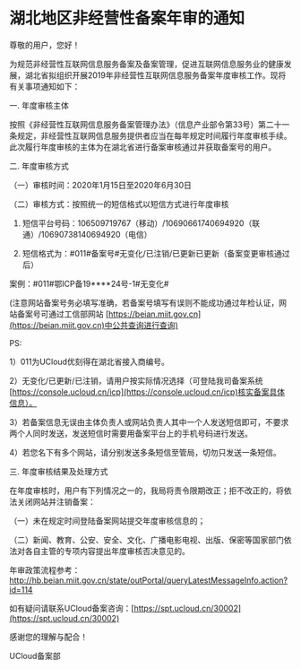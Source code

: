 # 湖北地区非经营性备案年审的通知

尊敬的用户，您好！

   为规范非经营性互联网信息服务备案及备案管理，促进互联网信息服务业的健康发展，湖北省拟组织开展2019年非经营性互联网信息服务备案年度审核工作。现将有关事项通知如下：

一. 年度审核主体

按照《非经营性互联网信息服务备案管理办法》（信息产业部令第33号）第二十一条规定，非经营性互联网信息服务提供者应当在每年规定时间履行年度审核手续。此次履行年度审核的主体为在湖北省进行备案审核通过并获取备案号的用户。

二. 年度审核方式

（一）审核时间：2020年1月15日至2020年6月30日

（二）审核方式：按照统一的短信格式以短信方式进行年度审核

1. 短信平台号码：106509719767（移动）/10690661740694920（联通）/10690738140694920（电信）

2. 短信格式为：#011#备案号#无变化/已注销/已更新已更新（备案变更审核通过后）

案例：#011#鄂ICP备19****24号-1#无变化#

 (注意网站备案号务必填写准确，若备案号填写有误则不能成功通过年检认证，网站备案号可通过工信部网站 [https://beian.miit.gov.cn](https://beian.miit.gov.cn)中公共查询进行查询)

PS:

1）011为UCloud优刻得在湖北省接入商编号。

2）无变化/已更新/已注销，请用户按实际情况选择（可登陆我司备案系统 [https://console.ucloud.cn/icp](https://console.ucloud.cn/icp)核实备案具体信息）。

3）若备案信息无误由主体负责人或网站负责人其中一个人发送短信即可，不要求两个人同时发送，发送短信时需要用备案平台上的手机号码进行发送。

4）若您名下有多个网站，请分别发送多条短信至管局，切勿只发送一条短信。

 

三. 年度审核结果及处理方式

在年度审核时，用户有下列情况之一的，我局将责令限期改正；拒不改正的，将依法关闭网站并注销备案：

（一）未在规定时间登陆备案网站提交年度审核信息的；

（二）新闻、教育、公安、安全、文化、广播电影电视、出版、保密等国家部门依法对各自主管的专项内容提出年度审核否决意见的。

年审政策流程参考：http://hb.beian.miit.gov.cn/state/outPortal/queryLatestMessageInfo.action?id=114


如有疑问请联系UCloud备案咨询：[https://spt.ucloud.cn/30002](https://spt.ucloud.cn/30002)


感谢您的理解与配合！



UCloud备案部
